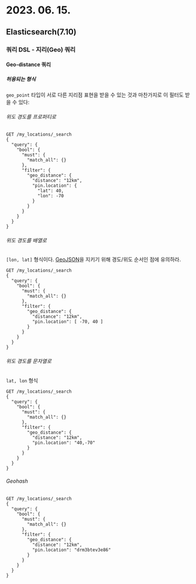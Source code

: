 # 2023. 06. 15.

## Elasticsearch(7.10)

### 쿼리 DSL - 지리(Geo) 쿼리

#### Geo-distance 쿼리

##### 허용되는 형식

`geo_point` 타입이 서로 다른 지리점 표현을 받을 수 있는 것과 마찬가지로 이 필터도 받을 수 있다:

###### 위도 경도를 프로퍼티로

```http
GET /my_locations/_search
{
  "query": {
    "bool": {
      "must": {
        "match_all": {}
      },
      "filter": {
        "geo_distance": {
          "distance": "12km",
          "pin.location": {
            "lat": 40,
            "lon": -70
          }
        }
      }
    }
  }
}
```

###### 위도 경도를 배열로

`[lon, lat]` 형식이다. [GeoJSON][geojson]을 지키기 위해 경도/위도 순서인 점에 유의하라.

```http
GET /my_locations/_search
{
  "query": {
    "bool": {
      "must": {
        "match_all": {}
      },
      "filter": {
        "geo_distance": {
          "distance": "12km",
          "pin.location": [ -70, 40 ]
        }
      }
    }
  }
}
```

###### 위도 경도를 문자열로

`lat, lon` 형식

```http
GET /my_locations/_search
{
  "query": {
    "bool": {
      "must": {
        "match_all": {}
      },
      "filter": {
        "geo_distance": {
          "distance": "12km",
          "pin.location": "40,-70"
        }
      }
    }
  }
}
```

###### Geohash

```http
GET /my_locations/_search
{
  "query": {
    "bool": {
      "must": {
        "match_all": {}
      },
      "filter": {
        "geo_distance": {
          "distance": "12km",
          "pin.location": "drm3btev3e86"
        }
      }
    }
  }
}
```



[geojson]: http://geojson.org/